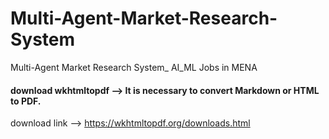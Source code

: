 # Multi-Agent-Market-Research-System
Multi-Agent Market Research System_ AI_ML Jobs in MENA

#### download wkhtmltopdf --> It is necessary to convert Markdown or HTML to PDF.
download link --> https://wkhtmltopdf.org/downloads.html
